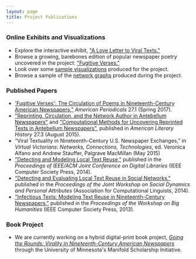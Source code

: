 ```yaml
---
layout: page
title: Project Publications
---
```


### Online Exhibits and Visualizations

+ Explore the interactive exhibit, <a href="http://loveletter.viraltexts.org/neatline/fullscreen/exhibit" target="_blank">"A Love Letter to Viral Texts."</a>
+ Browse a growing, barebones edition of popular newspaper poetry uncovered in the project: <a href="http://fugitiverses.viraltexts.org/" target="_blank">"Fugitive Verses."</a>
+ Look over some [sample visualizations](/visualizations/) produced for the project.
+ Browse a sample of the <a href="http://networks.viraltexts.org/" target="_blank">network graphs</a> produced during the project.

### Published Papers

+ ['Fugitive Verses': The Circulation of Poems in Nineteenth-Century American Newspapers,"](/fugitive-verses/) <em>American Periodicals</em> 27.1 (Spring 2017).
+ <a href="http://ryancordell.org/research/reprinting-circulation-and-the-network-author-in-antebellum-newspapers/" target="_blank">"Reprinting, Circulation, and the Network Author in Antebellum Newspapers"</a> and ["Computational Methods for Uncovering Reprinted Texts in Antebellum Newspapers"](/computational-methods-for-uncovering-reprinted-texts-in-antebellum-newspapers/), published in *American Literary History* 27.3 (August 2015).
+ “Viral Textuality in Nineteenth-Century U.S. Newspaper Exchanges,” in *Virtual Victorians: Networks, Connections, Technologies*, ed. Veronica Alfano and Andrew Stauffer, Palgrave MacMillan (May 2015)
+ <a href="http://www.ccs.neu.edu/home/dasmith/infect-dl-2014.pdf" target="_blank">"Detecting and Modeling Local Text Reuse,"</a> published in the *Proceedings of IEEE/ACM Joint Conference on Digital Libraries* (IEEE Computer Society Press, 2014).
+ <a href="http://www.aclweb.org/anthology/W/W14/W14-2707.pdf" target="_blank">"Detecting and Evaluating Local Text Reuse in Social Networks,"</a> published in the *Proceedings of the Joint Workshop on Social Dynamics and Personal Attributes* (Association for Computational Linguists, 2014).
+ <a href="http://www.ccs.neu.edu/home/dasmith/infect-bighum-2013.pdf" target="_blank">"Infectious Texts: Modeling Text Reuse in Nineteenth-Century Newspapers,"</a> published in the *Proceedings of the Workshop on Big Humanities* (IEEE Computer Society Press, 2013).

### Book Project 

+ We are currently working on a hybrid digital-print book project, [*Going the Rounds: Virality in Nineteenth-Century American Newspapers*](http://staging.manifoldapp.org/project/going-the-rounds) through the University of Minnesota's Manifold Scholarship Initiative.